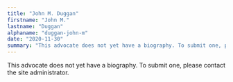 ```yaml
---
title: "John M. Duggan"
firstname: "John M."
lastname: "Duggan"
alphaname: "duggan-john-m"
date: "2020-11-30"
summary: "This advocate does not yet have a biography. To submit one, please contact the site administrator."
---
```

This advocate does not yet have a biography. To submit one, please contact the site administrator.

